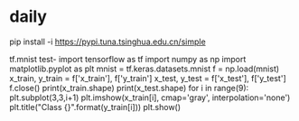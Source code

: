 # daily

pip install -i https://pypi.tuna.tsinghua.edu.cn/simple 


tf.mnist test-
import tensorflow as tf
import numpy as np
import matplotlib.pyplot as plt
mnist = tf.keras.datasets.mnist
f = np.load(mnist)
x_train, y_train = f['x_train'], f['y_train']
x_test, y_test = f['x_test'], f['y_test']
f.close()
print(x_train.shape)
print(x_test.shape)
for i in range(9):
    plt.subplot(3,3,i+1)
    plt.imshow(x_train[i], cmap='gray', interpolation='none')
    plt.title("Class {}".format(y_train[i]))
plt.show()
